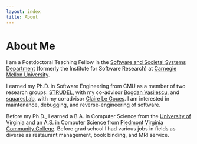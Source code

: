 ```yaml
---
layout: index
title: About
---
```


About Me
========

I am a Postdoctoral Teaching Fellow in the [Software and Societal Systems
Department](https://s3d.cmu.edu) (formerly the Institute for Software Research)
at [Carnegie Mellon University](https://www.cmu.edu/).

I earned my Ph.D. in Software Engineering from CMU as a member of two research
groups: [STRUDEL](https://cmustrudel.github.io/), with my co-advisor [Bogdan
Vasilescu](https://bvasiles.github.io/), and
[squaresLab](https://squareslab.github.io/), with my co-advisor [Claire Le
Goues](https://clairelegoues.com/). I am interested in maintenance, debugging,
and reverse-engineering of software.

Before my Ph.D., I earned a B.A. in Computer Science from the [University of
Virginia](http://www.virginia.edu/) and an A.S. in Computer Science from
[Piedmont Virginia Community College](https://www.pvcc.edu/). Before grad school
I had various jobs in fields as diverse as restaurant management, book binding,
and MRI service.
